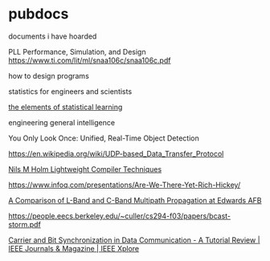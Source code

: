 # pubdocs
documents i have hoarded

PLL Performance, Simulation, and Design
https://www.ti.com/lit/ml/snaa106c/snaa106c.pdf

how to design programs

statistics for engineers and scientists

[the elements of statistical learning](ESLII.pdf)

engineering general intelligence

You Only Look Once: Unified, Real-Time Object Detection

https://en.wikipedia.org/wiki/UDP-based_Data_Transfer_Protocol

[Nils M Holm
Lightweight Compiler Techniques](https://www.t3x.org/)

https://www.infoq.com/presentations/Are-We-There-Yet-Rich-Hickey/

[A Comparison of L-Band and C-Band Multipath Propagation at Edwards AFB](https://apps.dtic.mil/sti/citations/ADA549072)

https://people.eecs.berkeley.edu/~culler/cs294-f03/papers/bcast-storm.pdf

[Carrier and Bit Synchronization in Data Communication - A Tutorial Review | IEEE Journals &amp; Magazine | IEEE Xplore](https://ieeexplore.ieee.org/document/1094775)
